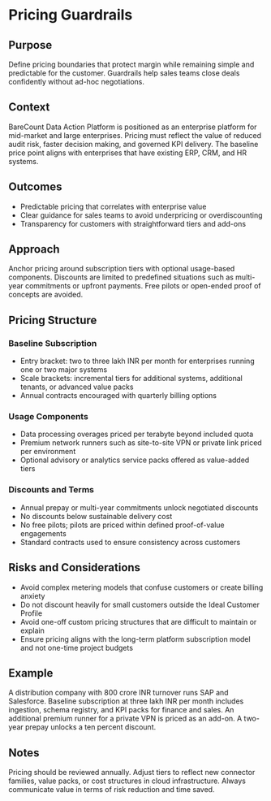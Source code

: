 # Pricing Guardrails

## Purpose
Define pricing boundaries that protect margin while remaining simple and predictable for the customer. Guardrails help sales teams close deals confidently without ad-hoc negotiations.

## Context
BareCount Data Action Platform is positioned as an enterprise platform for mid-market and large enterprises. Pricing must reflect the value of reduced audit risk, faster decision making, and governed KPI delivery. The baseline price point aligns with enterprises that have existing ERP, CRM, and HR systems.

## Outcomes
- Predictable pricing that correlates with enterprise value
- Clear guidance for sales teams to avoid underpricing or overdiscounting
- Transparency for customers with straightforward tiers and add-ons

## Approach
Anchor pricing around subscription tiers with optional usage-based components. Discounts are limited to predefined situations such as multi-year commitments or upfront payments. Free pilots or open-ended proof of concepts are avoided.

## Pricing Structure

### Baseline Subscription
- Entry bracket: two to three lakh INR per month for enterprises running one or two major systems
- Scale brackets: incremental tiers for additional systems, additional tenants, or advanced value packs
- Annual contracts encouraged with quarterly billing options

### Usage Components
- Data processing overages priced per terabyte beyond included quota
- Premium network runners such as site-to-site VPN or private link priced per environment
- Optional advisory or analytics service packs offered as value-added tiers

### Discounts and Terms
- Annual prepay or multi-year commitments unlock negotiated discounts
- No discounts below sustainable delivery cost
- No free pilots; pilots are priced within defined proof-of-value engagements
- Standard contracts used to ensure consistency across customers

## Risks and Considerations
- Avoid complex metering models that confuse customers or create billing anxiety
- Do not discount heavily for small customers outside the Ideal Customer Profile
- Avoid one-off custom pricing structures that are difficult to maintain or explain
- Ensure pricing aligns with the long-term platform subscription model and not one-time project budgets

## Example
A distribution company with 800 crore INR turnover runs SAP and Salesforce. Baseline subscription at three lakh INR per month includes ingestion, schema registry, and KPI packs for finance and sales. An additional premium runner for a private VPN is priced as an add-on. A two-year prepay unlocks a ten percent discount.

## Notes
Pricing should be reviewed annually. Adjust tiers to reflect new connector families, value packs, or cost structures in cloud infrastructure. Always communicate value in terms of risk reduction and time saved.
